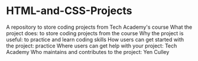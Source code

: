 # HTML-and-CSS-Projects
A repository to store coding projects from Tech Academy's course
What the project does: to store coding projects from the course
Why the project is useful: to practice and learn coding skills
How users can get started with the project: practice
Where users can get help with your project: Tech Academy
Who maintains and contributes to the project: Yen Culley
